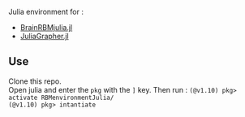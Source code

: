 Julia environment for :

- [BrainRBMjulia.jl](https://github.com/EmeEmu/BrainRBMjulia)
- [JuliaGrapher.jl](https://github.com/EmeEmu/JuliaGrapher)

## Use

Clone this repo.  
Open julia and enter the `pkg` with the `]` key. Then run :
`(@v1.10) pkg> activate RBMenvironmentJulia/`  
`(@v1.10) pkg> intantiate`
